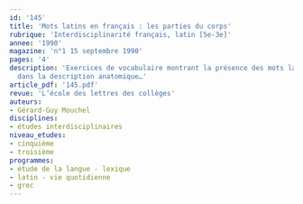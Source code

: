 ```yaml
---
id: '145'
title: 'Mots latins en français : les parties du corps'
rubrique: 'Interdisciplinarité français, latin [5e-3e]'
annee: '1990'
magazine: 'n°1 15 septembre 1990'
pages: '4'
description: 'Exercices de vocabulaire montrant la présence des mots latins et grecs
  dans la description anatomique…'
article_pdf: '145.pdf'
revue: 'L’école des lettres des collèges'
auteurs:
- Gérard-Guy Mouchel
disciplines:
- études interdisciplinaires
niveau_etudes:
- cinquième
- troisième
programmes:
- étude de la langue - lexique
- latin - vie quotidienne
- grec
---
```

